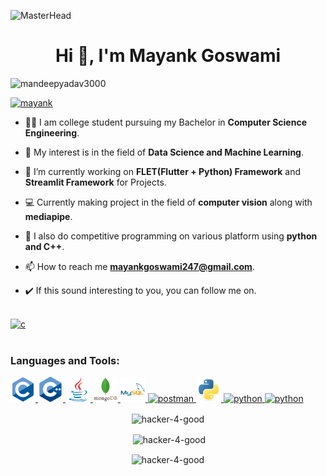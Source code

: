 ![MasterHead](https://external-content.duckduckgo.com/iu/?u=https%3A%2F%2Fwww.capgemini.com%2Fwp-content%2Fuploads%2F2020%2F09%2Fdata-science.jpeg&f=1&nofb=1&ipt=a05f931ea1bc2421a219b19deec8c4641f3ea47c1c715865e7838762add193d3&ipo=images)
<h1 align="center">Hi 👋, I'm Mayank Goswami</h1>


<p align="left"> <img src="https://komarev.com/ghpvc/?username=hacker-4-good&label=Profile%20views&color=0e75b6&style=flat" alt="mandeepyadav3000" /> </p>

<p align="left"> <a href="https://twitter.com/prokirahttps://www.instagram.com/mayank04102002/" target="blank"><img src="https://img.shields.io/twitter/follow/mayank%20%CF%80rate?logo=instagram&style=for-the-badge" alt="mayank" /></a> </p>


- 👦🏻 I am college student pursuing my Bachelor in **Computer Science Engineering**.

- 👀 My interest is in the field of **Data Science and Machine Learning**.

- 🔭 I’m currently working on **FLET(Flutter + Python) Framework** and **Streamlit Framework** for Projects.

- 💻 Currently making project in the field of **computer vision** along with **mediapipe**.
            
- 💺 I also do competitive programming on various platform using **python and C++**.

- 📫 How to reach me **mayankgoswami247@gmail.com**.

- ✔️ If this sound interesting to you, you can follow me on.
<br/>
<a href="https://www.linkedin.com/in/mayank-goswami-8909961b9/" target="_blank" rel="noreferrer"> <img src="https://www.keesingtechnologies.com/wp-content/uploads/2018/07/Linkedin-Icon.png" alt="c" width="40" height="40"/> </a>
<br/>
<br/>

<h3 align="left">Languages and Tools:</h3>
<p align="left"> 
<a href="https://www.cprogramming.com/" target="_blank" rel="noreferrer"> <img src="https://raw.githubusercontent.com/devicons/devicon/master/icons/c/c-original.svg" alt="c" width="40" height="40"/> </a>   <a href="https://www.w3schools.com/cpp/" target="_blank" rel="noreferrer"> <img src="https://raw.githubusercontent.com/devicons/devicon/master/icons/cplusplus/cplusplus-original.svg" alt="cplusplus" width="40" height="40"/> </a>   <a href="https://www.java.com" target="_blank" rel="noreferrer"> <img src="https://raw.githubusercontent.com/devicons/devicon/master/icons/java/java-original.svg" alt="java" width="40" height="40"/> </a>   <a href="https://www.mongodb.com/" target="_blank" rel="noreferrer"> <img src="https://raw.githubusercontent.com/devicons/devicon/master/icons/mongodb/mongodb-original-wordmark.svg" alt="mongodb" width="40" height="40"/> </a>   <a href="https://www.mysql.com/" target="_blank" rel="noreferrer"> <img src="https://raw.githubusercontent.com/devicons/devicon/master/icons/mysql/mysql-original-wordmark.svg" alt="mysql" width="40" height="40"/> </a>   <a href="https://postman.com" target="_blank" rel="noreferrer"> <img src="https://www.vectorlogo.zone/logos/getpostman/getpostman-icon.svg" alt="postman" width="40" height="40"/> </a>   <a href="https://www.python.org" target="_blank" rel="noreferrer"> <img src="https://raw.githubusercontent.com/devicons/devicon/master/icons/python/python-original.svg" alt="python" width="40" height="40"/> </a>   <a href="https://streamlit.io/" target="_blank" rel="noreferrer"> <img src="https://blog.streamlit.io/content/images/size/w1000/2021/03/logomark-color.png" alt="python" width="40" height="40"/> </a>   <a href="https://flet.dev/" target="_blank" rel="noreferrer"> <img src="https://res.cloudinary.com/practicaldev/image/fetch/s--C80QgetH--/c_fill,f_auto,fl_progressive,h_320,q_auto,w_320/https://dev-to-uploads.s3.amazonaws.com/uploads/user/profile_image/623522/e8798261-dd5f-44d2-a612-32cecae334b6.png" alt="python" width="40" height="40"/> </a>

<p align="center"><img align="center" src="https://github-readme-stats.vercel.app/api/top-langs?username=hacker-4-good&show_icons=true&locale=en&layout=compact" alt="hacker-4-good" /></p>

<p align="center">&nbsp;<img align="center" src="https://github-readme-stats.vercel.app/api?username=hacker-4-good&show_icons=true&locale=en" alt="hacker-4-good" /></p>

<p align="center"><img align="center" src="https://github-readme-streak-stats.herokuapp.com/?user=hacker-4-good&" alt="hacker-4-good" /></p>
